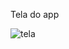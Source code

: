 Tela do app

![tela](https://github.com/Magalhaes-Cintra/array-em-react-native/assets/132522385/6abd3288-df0d-4ecd-8eca-eff27fda18ea)

